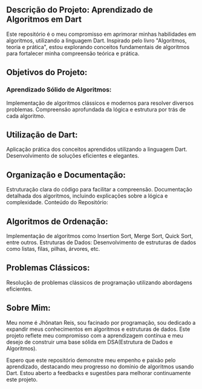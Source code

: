 
## Descrição do Projeto: Aprendizado de Algoritmos em Dart

Este repositório é o meu compromisso em aprimorar minhas habilidades em algoritmos, utilizando a linguagem Dart. Inspirado pelo livro "Algoritmos, teoria e prática", estou explorando conceitos fundamentais de algoritmos para fortalecer minha compreensão teórica e prática.

## Objetivos do Projeto:
### Aprendizado Sólido de Algoritmos:
Implementação de algoritmos clássicos e modernos para resolver diversos problemas.
Compreensão aprofundada da lógica e estrutura por trás de cada algoritmo.

## Utilização de Dart:
Aplicação prática dos conceitos aprendidos utilizando a linguagem Dart.
Desenvolvimento de soluções eficientes e elegantes.
## Organização e Documentação:
Estruturação clara do código para facilitar a compreensão.
Documentação detalhada dos algoritmos, incluindo explicações sobre a lógica e complexidade.
Conteúdo do Repositório:

## Algoritmos de Ordenação:
Implementação de algoritmos como Insertion Sort, Merge Sort, Quick Sort, entre outros.
Estruturas de Dados:
Desenvolvimento de estruturas de dados como listas, filas, pilhas, árvores, etc.
## Problemas Clássicos:
Resolução de problemas clássicos de programação utilizando abordagens eficientes.

## Sobre Mim:
Meu nome é Jhônatan Reis, sou facinado por programação, sou dedicado a expandir meus conhecimentos em algoritmos e estruturas de dados. Este projeto reflete meu compromisso com a aprendizagem contínua e meu desejo de construir uma base sólida em DSA(Estrutura de Dados e Algoritmos).

Espero que este repositório demonstre meu empenho e paixão pelo aprendizado, destacando meu progresso no domínio de algoritmos usando Dart. Estou aberto a feedbacks e sugestões para melhorar continuamente este projeto.
